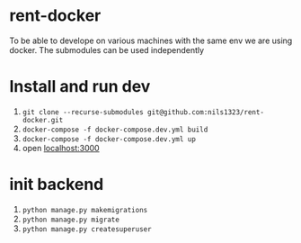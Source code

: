 # rent-docker

To be able to develope on various machines with the same env we are using docker. The submodules can be used independently


# Install and run dev
1. `git clone --recurse-submodules git@github.com:nils1323/rent-docker.git`
2. `docker-compose -f docker-compose.dev.yml build`
3. `docker-compose -f docker-compose.dev.yml up`
4. open [localhost:3000](http://localhost:3000)

# init backend
1. `python manage.py makemigrations`
2. `python manage.py migrate`
3. `python manage.py createsuperuser`
